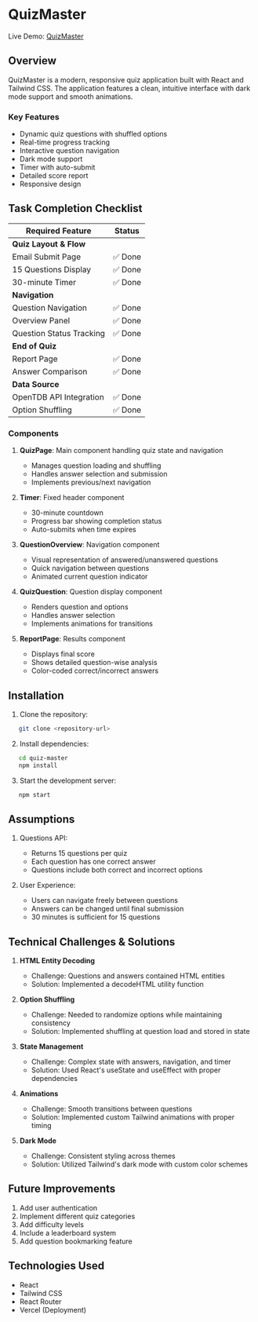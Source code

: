# QuizMaster

Live Demo: [QuizMaster](https://quiz-master-peach.vercel.app/)

## Overview

QuizMaster is a modern, responsive quiz application built with React and Tailwind CSS. The application features a clean, intuitive interface with dark mode support and smooth animations.

### Key Features
- Dynamic quiz questions with shuffled options
- Real-time progress tracking
- Interactive question navigation
- Dark mode support
- Timer with auto-submit
- Detailed score report
- Responsive design

## Task Completion Checklist

| Required Feature | Status |
|-----------------|--------|
| **Quiz Layout & Flow** | |
| Email Submit Page | ✅ Done |
| 15 Questions Display | ✅ Done |
| 30-minute Timer | ✅ Done |
| **Navigation** | |
| Question Navigation | ✅ Done |
| Overview Panel | ✅ Done |
| Question Status Tracking | ✅ Done |
| **End of Quiz** | |
| Report Page | ✅ Done |
| Answer Comparison | ✅ Done |
| **Data Source** | |
| OpenTDB API Integration | ✅ Done |
| Option Shuffling | ✅ Done |

### Components

1. **QuizPage**: Main component handling quiz state and navigation
   - Manages question loading and shuffling
   - Handles answer selection and submission
   - Implements previous/next navigation

2. **Timer**: Fixed header component
   - 30-minute countdown
   - Progress bar showing completion status
   - Auto-submits when time expires

3. **QuestionOverview**: Navigation component
   - Visual representation of answered/unanswered questions
   - Quick navigation between questions
   - Animated current question indicator

4. **QuizQuestion**: Question display component
   - Renders question and options
   - Handles answer selection
   - Implements animations for transitions

5. **ReportPage**: Results component
   - Displays final score
   - Shows detailed question-wise analysis
   - Color-coded correct/incorrect answers

## Installation

1. Clone the repository:

```bash
   git clone <repository-url>
   ```

2. Install dependencies:

```bash
   cd quiz-master
   npm install
   ```

3. Start the development server:

```bash
   npm start
   ```

## Assumptions

1. Questions API:
   - Returns 15 questions per quiz
   - Each question has one correct answer
   - Questions include both correct and incorrect options

2. User Experience:
   - Users can navigate freely between questions
   - Answers can be changed until final submission
   - 30 minutes is sufficient for 15 questions

## Technical Challenges & Solutions

1. **HTML Entity Decoding**
   - Challenge: Questions and answers contained HTML entities
   - Solution: Implemented a decodeHTML utility function

2. **Option Shuffling**
   - Challenge: Needed to randomize options while maintaining consistency
   - Solution: Implemented shuffling at question load and stored in state

3. **State Management**
   - Challenge: Complex state with answers, navigation, and timer
   - Solution: Used React's useState and useEffect with proper dependencies

4. **Animations**
   - Challenge: Smooth transitions between questions
   - Solution: Implemented custom Tailwind animations with proper timing

5. **Dark Mode**
   - Challenge: Consistent styling across themes
   - Solution: Utilized Tailwind's dark mode with custom color schemes

## Future Improvements

1. Add user authentication
2. Implement different quiz categories
3. Add difficulty levels
4. Include a leaderboard system
5. Add question bookmarking feature

## Technologies Used

- React
- Tailwind CSS
- React Router
- Vercel (Deployment)
